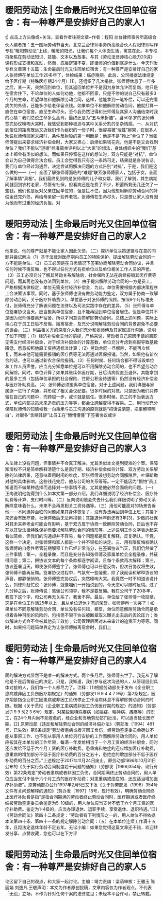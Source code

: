 # 暖阳劳动法 | 生命最后时光又住回单位宿舍：有一种尊严是安排好自己的家人1

☝ 点击上方头像或+关注，查看作者往期文章~作者：程阳 兰台律师事务所高级合伙人编者按：五一国际劳动节当天，北京兰台律师事务所高级合伙人程阳律师写作专栏“暖阳劳动法”上线，暖暖的阳光，让我们每个人体面生活，寓意在此。本专栏将聚焦在劳动法知识、技能、文本以及故事，与其《劳动法律师核心能力20讲》课程形成支撑和互动，然而，底层逻辑不变，即律师的价值到底是什么。今天刊发专栏文章第十五篇：生命最后时光又住回单位宿舍：有一种尊严是安排好自己的家人张师傅在单位工作20多年了，体检结果：癌症晚期。此后，公司根据法律规定给予医疗期（特殊医疗期24个月）[1]，还组织了几次捐款。张师傅休息了一年多之后，某一天，突然回到单位，但其返回单位并不是因为身体允许而复岗，他只是在宿舍住下，不论单位的人如何劝他，他都不回家，只是不停的说自己只有最多3个月的生命，希望单位和他解除劳动合同，这样，他能拿到一笔补偿，可以还完看病欠的外债，还能多少给老伴留点钱。如果单位不和他解除劳动合同，他就打算一直住在单位宿舍，直至生命尽头。至今我仍然记得和张师傅及其家人沟通结束时我的心情：我们总说生命多么高尚，最终还是为“五斗米折腰”。当50多岁的张师傅签完协议嚎啕大哭时，我感受到那种被迫与某种关系分割的复杂情感。一、从对抗到信任的距离既远又近我们作为组织的一份子时，很容易被“理性”绑架，在很多人劝说张师傅回家未果时，条件反射般的第一判断是：他是不是“赖上”单位了？当张师傅提出来要求经济补偿金时，大家又担心：后续如果钱花完，他是不是又会找到单位？我们不能以“道德”标准简单评判以上“大家”的想法，身处组织中的“我们”基本上都会有类似的想法。而如果只停留在这样的想法时，双方只能是“对抗”，单位会认为自己做得合法合规，员工会觉得我只有这一条路可走，结果就是各说各话。我们与单位经过沟通后，决定尝试用解决问题的方式告别“对抗”，于是，我们是这么做的——（一）全面了解张师傅面临的“难题”联系张师傅家人，包括子女，全面了解事情“真相”。我们最终见到的是张师傅的儿子和女婿。我们了解到，其生病期间就回到农村老家，尽管有社保，但看病还是花费了不少，积蓄所剩无几还欠了一些钱。他们也是反对父亲住回单位的，但是拦不住，因为他想用解除劳动合同的补偿金还完外债，再给母亲留一些养老钱。张师傅在生命尽头，只是想让家人没有因为他而有过重的经济负担，对

# 暖阳劳动法 | 生命最后时光又住回单位宿舍：有一种尊严是安排好自己的家人2

他来说，他的尊严就是不能让家人因此欠债。（二）探析单位决策逻辑与在意的问题并尝试解决（1）基于法律对医疗期内员工的特殊保护，提出解除劳动合同的一方不能是单位。（2）员工必须是在自愿情况下签署协商解除劳动合同协议，并且任何时候不得反悔，也不得以任何方式有损单位以及单位相关工作人员的声誉。（3）员工必须充分了解其劳动关系解除后，社会保险无法在后续报销其医疗费等问题，而其再也没有办法回到单位。（4）由于提出解除劳动合同的一方是员工，严格根据法律规定，单位无需支付经济补偿金，为此，单位需要根据内部决策程序上会决策该事项。同时，基于张师傅也没有做劳动能力鉴定，双方属于协商一致解除劳动合同，关于医疗补助费[2]，单位基于对张师傅的照顾，按照6个月标准支付，张师傅充分了解该问题在法律以及司法实践中存在的差异。（5）张师傅与单位签署协议当天，应当搬离单位宿舍，且不能再回到单位宿舍居住。但是单位并不是因为张师傅要离开宿舍，所以才同意协商解除劳动合同。总结上述问题，实际上核心在于员工日后不反悔、搬离宿舍，及充分说明解除劳动合同的背景避免不必要的误会。（三）利益相关方的深度介入我们充分和张师傅及其家属进行沟通，说明了如下问题：（1）经济补偿金支付的前提，严格来说，劳动者自己原因申请的离职无需支付经济补偿金，对于经济补偿金的计算基数，单位充分考虑到病假导致基数降低，愿意按照他原工资待遇标准计算；（2）劳动合同一旦解除，不能再次修复，而未来他可能需要报销的医疗费等无法再通过医保报销。当然，如果他有新农合的话，也可以通过新农合保险报销。（3）任何时候、任何场合都不得诋毁单位和工作人员声誉，应当充分知悉单位是可以不用解除劳动合同的，也不希望劳动合同解除。同时，单位计算了如果其继续休医疗期，日后请病假直至退休，其能拿到的最多工资（包括单位承担的社会保险、住房公积金待遇等）仍然没有经济补偿金与医疗补助费高。（4）张师傅必须搬离单位宿舍。对于上述问题，我们详细与家属逐一进行了沟通，并形成了相关会议纪要。很多时候的对抗，只是因为我们只停留在自己的问题中，而跨越一步，或许就是信任。很多时候，员工的不当表达方式，单位内部决策未来追责的压力等等，都会让跨越变得不容易。二、用行动充分保障张师傅的知情权我一向秉承与员工沟通的原则就是“把话说清楚，把事解释明白”，对很多“含糊其辞”让员工在“懵懵懂懂”下签署协议或许

# 暖阳劳动法 | 生命最后时光又住回单位宿舍：有一种尊严是安排好自己的家人3

从法律上没有问题，但事情并不会真正解决，尤其类似本文提到疑难的个案。保障知情权不只是简单解释清楚什么是医疗期、经济补偿金如何计算、双方劳动关系解除的法律后果，还意味着用时间的维度，帮张师傅设想劳动合同解除后，社保断缴对他的具体影响，这些钱花完后，他与公司的关系等等。一定不能因为“惧怕”员工知道而不做某种选择而选择对一些事情不说，尤其是他必然会面临的问题。（一）正向说明他能得到什么如本文第一部分介绍，我们详细说明了经济补偿金、医疗补助费等计算、支付时间等。（二）反向说明他会失去什么我们详细说明了劳动关系解除意味着什么，未来不会再发相关工资待遇等。（三）用他可能面对的场景告诉他——不同选择面临的问题如果其身体恢复了，没有办法再回到单位上班；其接下来还会有医疗费，社保停缴后无法再报销；其距退休年龄还有3年[3]，少缴的社保对其未来养老金可能会有影响，基于双方属于协商一致解除劳动合同，日后也不存在以其受法律特殊保护而要求解除劳动合同的情形等。上述说明工作文字表达起来看似简单，但我们的沟通却并不容易，每个问题都是反复解释，反复确认。毕竟，这样一个决定，对张师傅和家人都是一个并不轻松的决定。三、用有限反悔权确认张师傅的自愿性尽管前期解释工作已经非常充分，在签署协议当天，我们仍然做了三件事情：第一，全程录像，而且是充分告知张师傅及家属单位会全程录像，并征得同意；第二，把协议文本的每个条款都逐字阅读，且每个条款再次解释；第三，协议签署当天，即使张师傅签字了，张师傅也可以任意反悔，但次日协议将生效，张师傅不能再反悔。签署协议过程中，气氛有一些凝重，除了我阅读和解释协议的声音，都静悄悄的。张师傅签完协议后，突然嚎啕大哭。我竟然一时不知道该说什么，刘律师赶忙说：张师傅，就像咱们一开始说到的，今天您可以随时反悔。过了几分钟之后，张师傅说：感谢公司领导，我不是要反悔。我在公司干了20多年，我签下这个字，和公司再无关系了，我舍不得。最后，单位给了张师傅一枚勋章，这是在单位工作满25年以上，且从单位退休才有的荣誉。张师傅再一次哭了！如果单位不同意解除劳动合同，单位没有任何错，相反，单位同意解除劳动合同是承担着各种可能的风险的，包括但不限于协议被断章取义曝光出去后的舆论压力；类似解决方式会不会被其他员工效仿；公司管理层面对未来审计的追责压力等等。同时，如果把问题简单界定为让张师傅搬离宿舍时，我们上

# 暖阳劳动法 | 生命最后时光又住回单位宿舍：有一种尊严是安排好自己的家人4

面的解决方式显然不是唯一的解决方式。两个多月后，张师傅去世了。我无从了解他是不是后悔自己的决定，只是，我知道，我们参与这次沟通的人，从管理层到具体对接的人，我们每一个人都尽力了。注释：[1]根据劳动部关于发布《企业职工患病或非因工负伤医疗期规定》的通知（劳部发1 9 9 4 4 7 9号）第2条规定，医疗期是指企业职工因患病或非因工负伤停止工作治病休息不得解除劳动合同的时限。根据《关于贯彻〈企业职工患病或非因工负伤医疗期的规定〉的通知》（劳部发[1 9 9 5]2 3 6号）规定，对某些患特殊疾病（如癌症、精神病、瘫痪等）的职工，在24个月内尚不能痊愈的，经企业和当地劳动部门批准，可以适当延长医疗期。[2]  原劳动部《违反和解除劳动合同的经济补偿办法》（劳部发〔1994〕481号，已失效）第6条规定“劳动者患病或者非因工负伤，经劳动鉴定委员会确认不能从事原工作、也不能从事用人单位另行安排的工作而解除劳动合同的，用人单位应按其在本单位的工作年限，每满一年发给相当于一个月工资的经济补偿金，同时还应发给不低于六个月工资的医疗补助费。患重病和绝症的还应增加医疗补助费，患重病的增加部分不低于医疗补助费的百分之五十，患绝症的增加部分不低于医疗补助费的百分之百。”上述规定于2017年11月24日废止。原劳动部1996年10月31日公布的《关于实行劳动合同制度若干问题的通知》（劳部发［1996]354号，现行有效）第22条规定“劳动者患病或者非因工负伤，合同期满终止劳动合同的，用人单位应当支付不低于六个月工资的医疗补助费；对患重病或绝症的，还应适当增加医疗补助费”。原劳动部办公厅1997年2月5日又下发《关于对劳部发（1996）354号文件有关问题解释的通知》（劳办发［1997］18号，现行有效），明确劳动合同终止医疗补助费是指“是指合同期满的劳动者终止劳动合同时，医疗期满或者医疗终结被劳动鉴定委员会鉴定为5-10级的，用人单位应当支付不低于六个月工资的医疗补助费。鉴定为1-4级的，应当办理退休、退职手续，享受退休、退职待遇。”[3]《劳动合同法》第四十二条规定：“劳动者有下列情形之一的，用人单位不得依据本法第四十条、第四十一条的规定解除劳动合同：（五）在本单位连续工作满十五年，且距法定退休年龄不足五年。无讼小编：如果您觉得这篇文章还不错，欢迎转发分享、点赞收藏，您也可以在下方评

# 暖阳劳动法 | 生命最后时光又住回单位宿舍：有一种尊严是安排好自己的家人5

论区留下自己的观点，和大家一起讨论。主编：靖力责编：梁萌审核：王雅玉 陈丽娟 刘逸凡 王敬声明：本文为作者原创投稿，文章内容仅为作者观点，不代表「无讼」立场，不作为针对任何个案的法律意见；未经本平台许可，禁止转载。

